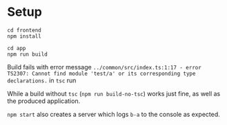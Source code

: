 # Setup

```
cd frontend
npm install

cd app
npm run build
```

Build fails with error message `../common/src/index.ts:1:17 - error TS2307: Cannot find module 'test/a' or its corresponding type declarations.`
in `tsc` run

While a build without `tsc` (`npm run build-no-tsc`) works just fine, as well as the produced application.

`npm start` also creates a server which logs `b-a` to the console as expected.